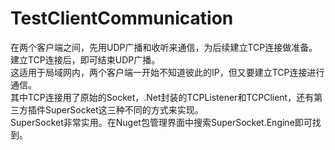 # TestClientCommunication
在两个客户端之间，先用UDP广播和收听来通信，为后续建立TCP连接做准备。建立TCP连接后，即可结束UDP广播。  
这适用于局域网内，两个客户端一开始不知道彼此的IP，但又要建立TCP连接进行通信。  
其中TCP连接用了原始的Socket，.Net封装的TCPListener和TCPClient，还有第三方插件SuperSocket这三种不同的方式来实现。  
SuperSocket非常实用。在Nuget包管理界面中搜索SuperSocket.Engine即可找到。
